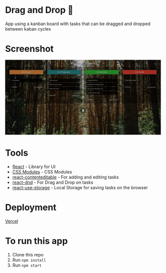 # Drag and Drop 📝

App using a kanban board with tasks that can be dragged and dropped between kaban cycles

# Screenshot

<img src='./Screenshot.png' alt='Kanban board with some tasks and a forest on the background' width='1000' />

# Tools

- [React](https://es.reactjs.org/) - Library for UI
- [CSS Modules](https://create-react-app.dev/docs/adding-a-css-modules-stylesheet/) - CSS Modules
- [react-contenteditable](https://www.npmjs.com/package/react-contenteditable) - For adding and editing tasks
- [react-dnd](https://www.npmjs.com/package/react-dnd) - For Drag and Drop on tasks
- [react-use-storage](https://www.npmjs.com/package/react-use-storage) - Local Storage for saving tasks on the browser

# Deployment

[Vercel](https://drag-and-drop-taupe.vercel.app/)

# To run this app

1. Clone this repo
2. Run `npm install`
3. Run `npm start`
